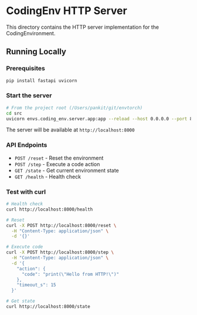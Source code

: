 # CodingEnv HTTP Server

This directory contains the HTTP server implementation for the CodingEnvironment.

## Running Locally

### Prerequisites
```bash
pip install fastapi uvicorn
```

### Start the server
```bash
# From the project root (/Users/pankit/git/envtorch)
cd src
uvicorn envs.coding_env.server.app:app --reload --host 0.0.0.0 --port 8000
```

The server will be available at `http://localhost:8000`

### API Endpoints

- `POST /reset` - Reset the environment
- `POST /step` - Execute a code action
- `GET /state` - Get current environment state
- `GET /health` - Health check

### Test with curl

```bash
# Health check
curl http://localhost:8000/health

# Reset
curl -X POST http://localhost:8000/reset \
  -H "Content-Type: application/json" \
  -d '{}'

# Execute code
curl -X POST http://localhost:8000/step \
  -H "Content-Type: application/json" \
  -d '{
    "action": {
      "code": "print(\"Hello from HTTP!\")"
    },
    "timeout_s": 15
  }'

# Get state
curl http://localhost:8000/state
```
